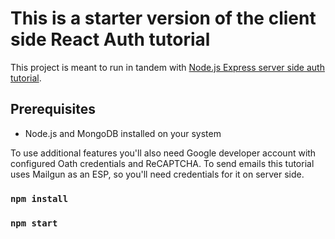 # This is a starter version of the client side React Auth tutorial

This project is meant to run in tandem with [Node.js Express server side auth tutorial](https://github.com/dataod/express-session-auth-tutorial-starter).

## Prerequisites

- Node.js and MongoDB installed on your system

To use additional features you'll also need Google developer account with configured Oath credentials and ReCAPTCHA.
To send emails this tutorial uses Mailgun as an ESP, so you'll need credentials for it on server side.

### `npm install`

### `npm start`
